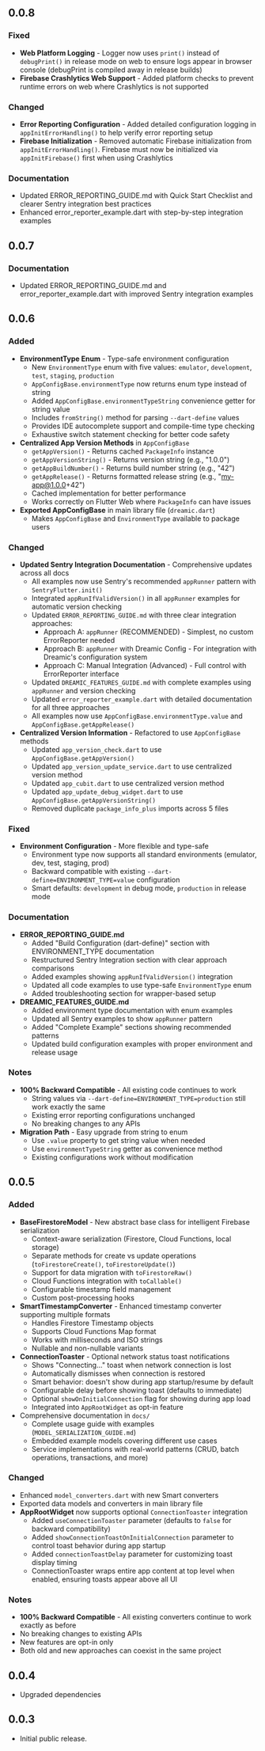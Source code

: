 ## 0.0.8

### Fixed
* **Web Platform Logging** - Logger now uses `print()` instead of `debugPrint()` in release mode on web to ensure logs appear in browser console (debugPrint is compiled away in release builds)
* **Firebase Crashlytics Web Support** - Added platform checks to prevent runtime errors on web where Crashlytics is not supported

### Changed
* **Error Reporting Configuration** - Added detailed configuration logging in `appInitErrorHandling()` to help verify error reporting setup
* **Firebase Initialization** - Removed automatic Firebase initialization from `appInitErrorHandling()`. Firebase must now be initialized via `appInitFirebase()` first when using Crashlytics

### Documentation
* Updated ERROR_REPORTING_GUIDE.md with Quick Start Checklist and clearer Sentry integration best practices
* Enhanced error_reporter_example.dart with step-by-step integration examples

## 0.0.7

### Documentation
* Updated ERROR_REPORTING_GUIDE.md and error_reporter_example.dart with improved Sentry integration examples

## 0.0.6

### Added
* **EnvironmentType Enum** - Type-safe environment configuration
  * New `EnvironmentType` enum with five values: `emulator`, `development`, `test`, `staging`, `production`
  * `AppConfigBase.environmentType` now returns enum type instead of string
  * Added `AppConfigBase.environmentTypeString` convenience getter for string value
  * Includes `fromString()` method for parsing `--dart-define` values
  * Provides IDE autocomplete support and compile-time type checking
  * Exhaustive switch statement checking for better code safety
* **Centralized App Version Methods** in `AppConfigBase`
  * `getAppVersion()` - Returns cached `PackageInfo` instance
  * `getAppVersionString()` - Returns version string (e.g., "1.0.0")
  * `getAppBuildNumber()` - Returns build number string (e.g., "42")
  * `getAppRelease()` - Returns formatted release string (e.g., "my-app@1.0.0+42")
  * Cached implementation for better performance
  * Works correctly on Flutter Web where `PackageInfo` can have issues
* **Exported AppConfigBase** in main library file (`dreamic.dart`)
  * Makes `AppConfigBase` and `EnvironmentType` available to package users

### Changed
* **Updated Sentry Integration Documentation** - Comprehensive updates across all docs
  * All examples now use Sentry's recommended `appRunner` pattern with `SentryFlutter.init()`
  * Integrated `appRunIfValidVersion()` in all `appRunner` examples for automatic version checking
  * Updated `ERROR_REPORTING_GUIDE.md` with three clear integration approaches:
    * Approach A: `appRunner` (RECOMMENDED) - Simplest, no custom ErrorReporter needed
    * Approach B: `appRunner` with Dreamic Config - For integration with Dreamic's configuration system
    * Approach C: Manual Integration (Advanced) - Full control with ErrorReporter interface
  * Updated `DREAMIC_FEATURES_GUIDE.md` with complete examples using `appRunner` and version checking
  * Updated `error_reporter_example.dart` with detailed documentation for all three approaches
  * All examples now use `AppConfigBase.environmentType.value` and `AppConfigBase.getAppRelease()`
* **Centralized Version Information** - Refactored to use `AppConfigBase` methods
  * Updated `app_version_check.dart` to use `AppConfigBase.getAppVersion()`
  * Updated `app_version_update_service.dart` to use centralized version method
  * Updated `app_cubit.dart` to use centralized version method
  * Updated `app_update_debug_widget.dart` to use `AppConfigBase.getAppVersionString()`
  * Removed duplicate `package_info_plus` imports across 5 files

### Fixed
* **Environment Configuration** - More flexible and type-safe
  * Environment type now supports all standard environments (emulator, dev, test, staging, prod)
  * Backward compatible with existing `--dart-define=ENVIRONMENT_TYPE=value` configuration
  * Smart defaults: `development` in debug mode, `production` in release mode

### Documentation
* **ERROR_REPORTING_GUIDE.md**
  * Added "Build Configuration (dart-define)" section with ENVIRONMENT_TYPE documentation
  * Restructured Sentry Integration section with clear approach comparisons
  * Added examples showing `appRunIfValidVersion()` integration
  * Updated all code examples to use type-safe `EnvironmentType` enum
  * Added troubleshooting section for wrapper-based setup
* **DREAMIC_FEATURES_GUIDE.md**
  * Added environment type documentation with enum examples
  * Updated all Sentry examples to show `appRunner` pattern
  * Added "Complete Example" sections showing recommended patterns
  * Updated build configuration examples with proper environment and release usage

### Notes
* **100% Backward Compatible** - All existing code continues to work
  * String values via `--dart-define=ENVIRONMENT_TYPE=production` still work exactly the same
  * Existing error reporting configurations unchanged
  * No breaking changes to any APIs
* **Migration Path** - Easy upgrade from string to enum
  * Use `.value` property to get string value when needed
  * Use `environmentTypeString` getter as convenience method
  * Existing configurations work without modification

## 0.0.5

### Added
* **BaseFirestoreModel** - New abstract base class for intelligent Firebase serialization
  * Context-aware serialization (Firestore, Cloud Functions, local storage)
  * Separate methods for create vs update operations (`toFirestoreCreate()`, `toFirestoreUpdate()`)
  * Support for data migration with `toFirestoreRaw()`
  * Cloud Functions integration with `toCallable()`
  * Configurable timestamp field management
  * Custom post-processing hooks
* **SmartTimestampConverter** - Enhanced timestamp converter supporting multiple formats
  * Handles Firestore Timestamp objects
  * Supports Cloud Functions Map format
  * Works with milliseconds and ISO strings
  * Nullable and non-nullable variants
* **ConnectionToaster** - Optional network status toast notifications
  * Shows "Connecting..." toast when network connection is lost
  * Automatically dismisses when connection is restored
  * Smart behavior: doesn't show during app startup/resume by default
  * Configurable delay before showing toast (defaults to immediate)
  * Optional `showOnInitialConnection` flag for showing during app load
  * Integrated into `AppRootWidget` as opt-in feature
* Comprehensive documentation in `docs/`
  * Complete usage guide with examples (`MODEL_SERIALIZATION_GUIDE.md`)
  * Embedded example models covering different use cases
  * Service implementations with real-world patterns (CRUD, batch operations, transactions, and more)

### Changed
* Enhanced `model_converters.dart` with new Smart converters
* Exported data models and converters in main library file
* **AppRootWidget** now supports optional `ConnectionToaster` integration
  * Added `useConnectionToaster` parameter (defaults to `false` for backward compatibility)
  * Added `showConnectionToastOnInitialConnection` parameter to control toast behavior during app startup
  * Added `connectionToastDelay` parameter for customizing toast display timing
  * ConnectionToaster wraps entire app content at top level when enabled, ensuring toasts appear above all UI

### Notes
* **100% Backward Compatible** - All existing converters continue to work exactly as before
* No breaking changes to existing APIs
* New features are opt-in only
* Both old and new approaches can coexist in the same project

## 0.0.4

* Upgraded dependencies

## 0.0.3

* Initial public release.
